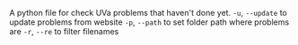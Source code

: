 A python file for check UVa problems that haven't done yet.
`-u`, `--update` to update problems from website
`-p`, `--path` to set folder path where problems are
`-r`, `--re` to filter filenames